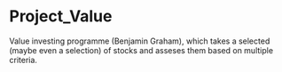 # Project_Value
Value investing programme (Benjamin Graham), which takes a selected (maybe even a selection) of stocks and asseses them based on multiple criteria.
